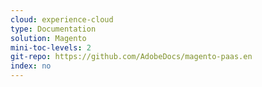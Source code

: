 ```yaml
---
cloud: experience-cloud
type: Documentation
solution: Magento
mini-toc-levels: 2
git-repo: https://github.com/AdobeDocs/magento-paas.en
index: no
---
```

